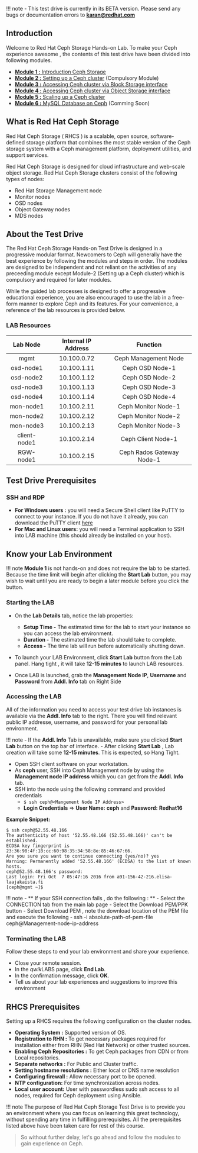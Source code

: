 !!! note
    - This test drive is currently in its BETA version. Please send any bugs or documentation errors to **karan@redhat.com**

## Introduction

Welcome to Red Hat Ceph Storage Hands-on Lab. To make your Ceph experience awesome , the contents of this test drive have been divided into following modules.

- [**Module 1 :** Introduction Ceph Storage](https://red-hat-storage.github.io/ceph-test-drive-bootstrap/Module-1/)
- [**Module 2 :** Setting up a Ceph cluster](https://red-hat-storage.github.io/ceph-test-drive-bootstrap/Module-2/) (Compulsory Module)
- [**Module 3 :** Accessing Ceph cluster via Block Storage interface](https://red-hat-storage.github.io/ceph-test-drive-bootstrap/Module-3/)
- [**Module 4 :** Accessing Ceph cluster via Object Storage interface](https://red-hat-storage.github.io/ceph-test-drive-bootstrap/Module-4/)
- [**Module 5 :** Scaling up a Ceph cluster](https://red-hat-storage.github.io/ceph-test-drive-bootstrap/Module-5/)
- [**Module 6 :** MySQL Database on Ceph](https://red-hat-storage.github.io/ceph-test-drive-bootstrap/Module-6/) (Comming Soon)

## What is Red Hat Ceph Storage

Red Hat Ceph Storage ( RHCS ) is a scalable, open source, software-defined storage platform that combines the most stable version of the Ceph storage system with a Ceph management platform, deployment utilities, and support services. 

Red Hat Ceph Storage is designed for cloud infrastructure and web-scale object storage. Red Hat Ceph Storage clusters consist of the following types of nodes:

- Red Hat Storage Management node
- Monitor nodes
- OSD nodes
- Object Gateway nodes
- MDS nodes

## About the Test Drive


The Red Hat Ceph Storage Hands-on Test Drive is designed in a progressive modular format. Newcomers to Ceph will generally have the best experience by following the modules and steps in order. The modules are designed to be independent and not reliant on the activities of any preceeding module except Module-2 (Setting up a Ceph cluster) which is compulsory and required for later modules.

While the guided lab processes is designed to offer a progressive educational experience, you are also encouraged to use the lab in a free-form manner to explore Ceph and its features. For your convenience, a reference of the lab resources is provided below.

### LAB Resources

|   Lab Node   | Internal IP Address |          Function         |
|:------------:|:-------------------:|:-------------------------:|
|     mgmt     |     10.100.0.72     |    Ceph Management Node   |
|   osd-node1  |     10.100.1.11     |      Ceph OSD Node-1      |
|   osd-node2  |     10.100.1.12     |      Ceph OSD Node-2      |
|   osd-node3  |     10.100.1.13     |      Ceph OSD Node-3      |
|   osd-node4  |     10.100.1.14     |      Ceph OSD Node-4      |
|   mon-node1  |     10.100.2.11     |    Ceph Monitor Node-1    |
|   mon-node2  |     10.100.2.12     |    Ceph Monitor Node-2    |
|   mon-node3  |     10.100.2.13     |    Ceph Monitor Node-3    |
| client-node1 |     10.100.2.14     |     Ceph Client Node-1    |
|   RGW-node1  |     10.100.2.15     | Ceph Rados Gateway Node-1 |

## Test Drive Prerequisites

### SSH and RDP

- **For Windows users :** you will need a Secure Shell client like PuTTY to connect to your instance. If you do not have it already, you can download the PuTTY client [here](http://the.earth.li/~sgtatham/putty/latest/x86/putty.exe)
- **For Mac and Linux users:**  you will need a Terminal application to SSH into LAB machine (this should already be installed on your host). 

## Know your Lab Environment


!!! note
    **Module 1** is not hands-on and does not require the lab to be started. Because the time limit will begin after clicking the **Start Lab** button, you may wish to wait until you are ready to begin a later module before you click the button. 

### Starting the LAB

- On the **Lab Details** tab, notice the lab properties:
    - **Setup Time -** The estimated time for the lab to start your instance so you can access the lab environment.
    - **Duration -** The estimated time the lab should take to complete.
    - **Access -** The time lab will run before automatically shutting down.

- To launch your LAB Environment, click **Start Lab** button from the Lab panel. Hang tight , it will take **12-15 minutes** to launch LAB resources.
- Once LAB is launched, grab the **Management Node IP**, **Username** and **Password** from **Addl. Info** tab on Right Side


### Accessing the LAB

All of the information you need to access your test drive lab instances is available via the **Addl. Info** tab to the right. There you will find relevant public IP addresse, username, and password for your personal lab environment.

!!! note
    - If the **Addl. Info** Tab is unavailable, make sure you clicked **Start Lab** button on the top bar of interface.
    - After clicking **Start Lab** , Lab creation will take some **12-15 minutes**. This is expected,  so Hang Tight.

- Open SSH client software on your workstation.
- As **ceph** user, SSH into Ceph Management node by using the **Management node IP address** which you can get from the **Addl. Info** tab.
- SSH into the node using the following command and provided credentials
  - ``$ ssh ceph@<Mangement Node IP Address>``
  - **Login Credentials** ⇒ **User Name:** **ceph** and **Password:** **Redhat16**

**Example Snippet:**
```
$ ssh ceph@52.55.48.166
The authenticity of host '52.55.48.166 (52.55.48.166)' can't be established.
ECDSA key fingerprint is 23:36:98:4f:18:cc:60:98:35:34:58:8e:85:46:67:66.
Are you sure you want to continue connecting (yes/no)? yes
Warning: Permanently added '52.55.48.166' (ECDSA) to the list of known hosts.
ceph@52.55.48.166's password:
Last login: Fri Oct  7 05:47:16 2016 from a91-156-42-216.elisa-laajakaista.fi
[ceph@mgmt ~]$
```

!!! note
    - ** If your SSH connection fails , do the following : ** 
    - Select the CONNECTION tab from the main lab page 
    - Select the Download PEM/PPK button
    - Select Download PEM , note the download location of the PEM file and execute the following
    - ssh -i absolute-path-of-pem-file ceph@Management-node-ip-address 

### Terminating the LAB

Follow these steps to end your lab environment and share your experience.

- Close your remote session.
- In the *qwik*LABS page, click **End Lab**.
- In the confirmation message, click **OK**.
- Tell us about your lab experiences and suggestions to improve this environment

## RHCS Prerequisites
Setting up a RHCS requires the following configuration on the cluster nodes.

- **Operating System :**  Supported version of OS.
- **Registration to RHN :** To get necessary packages required for installation either from RHN (Red Hat Network) or other trusted sources.
- **Enabling Ceph Repositories :** To get Ceph packages from CDN or from Local repositories.
- **Separate networks :** For Public and Cluster traffic.
- **Setting hostname resolutions :** Either local or DNS name resolution 
- **Configuring firewall :**  Allow necessary port to be opened.
- **NTP configuration:** For time synchronization across nodes.
- **Local user account:** User with passwordless sudo ssh access to all nodes, required for Ceph deployment using Ansible.

!!! note
    The purpose of Red Hat Ceph Storage Test Drive is to provide you an environment where you can focus on learning this great technology, without spending any time in fulfilling prerequisites. All the prerequisites listed above have been taken care for rest of this course.


> So without further delay, let's go ahead and follow the modules to gain experience on Ceph.

